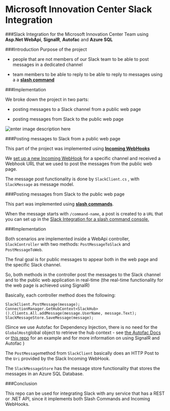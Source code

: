 
# Microsoft Innovation Center Slack Integration
###Slack Integration for the Microsoft Innovation Center Team using **Asp.Net WebApi**, **SignalR**, **Autofac** and **Azure SQL**


###Introduction
Purpose of the project

- people that are not members of our Slack team to be able to post messages in a dedicated channel

- team members to be able to reply to be able to reply to messages using a a **[slash command](https://api.slack.com/slash-commands)**


###Implementation

We broke down the project in two parts:

- posting messages to a Slack  channel from a public  web page

- posting messages from Slack to the public web page


![enter image description here](https://kmnhpa.bn1301.livefilestore.com/y3mrujcM_4EdLwSXKxdqHj4wX_GpGQyL0gO-Sig3DDtjbdNdFOpZYVMU45_2GKeWRXjYQWrwWYCHUuyVHLJaDQNes4rO9H1Plmvkl48u8sCfw1HzOmGnOYbvY6XSQk4KOf_qbzbUtfOQFP_s1R_APu8tmDx6LYszLFuvz-20MvKmoQ?width=1280&height=720&cropmode=none)


###Posting messages to Slack from a public web page

This part of the project was implemented using  **[Incoming WebHooks](https://api.slack.com/incoming-webhooks)**

We [set up a new Incoming WebHook](https://my.slack.com/services/new/incoming-webhook/) for a specific channel and received a Webhook URL that we used to post the messages from the public web page.

The message post functionality is done by `SlackClient.cs` , with `SlackMessage` as message model.

###Posting messages from Slack to the public web page

This part was implemented using  **[slash commands](https://api.slack.com/slash-commands)**.

When the message starts with `/command-name`, a post is created to a `URL` that you can set up in the [Slack Integration for a slash command console.](https://my.slack.com/services/new/slash-commands) 



###Implementation

Both scenarios are implemented inside a WebApi controller, `SlackController` with two methods: `PostMessageToSlack` and `PostMessageToWeb`.


The final goal is for public messages to appear both in the web page and the specific Slack channel.

So,  both methods in the controller post the messages to the Slack channel and to the public web application in real-time (the real-time functionality for the web page is achieved using SignalR)

Basically, each controller method does the following:

`SlackClient.PostMessage(message);`
` ConnectionManager.GetHubContext<SlackHub>().Clients.All.addMessage(message.UserName, message.Text);
`
`SlackMessageStore.SaveMessage(message);`

(Since we use Autofac for Dependency Injection, there is no need for the `GlobalHost`global object to retrieve the hub context - see [the Autofac Docs](http://autofac.readthedocs.org/en/latest/integration/signalr.html) or [this repo](https://github.com/radu-matei/signalr-dependency-injection-autofac) for an example and for more information on using SignalR and Autofac  )


The `PostMessage`method from `SlackClient` basically does an HTTP Post to the `Uri` provided by the Slack Incoming WebHook.

The `SlackMessageStore` has the message store functionality that stores the messages in an Azure SQL Database.


###Conclusion

This repo can be used for integrating Slack with any service that has a REST or .NET API, since it implements both Slash Commands and Incoming WebHooks.

